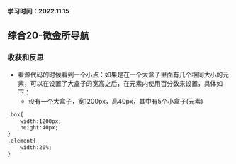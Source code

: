 **学习时间：2022.11.15**
## 综合20-微金所导航
### 收获和反思
* 看源代码的时候看到一个小点：如果是在一个大盒子里面有几个相同大小的元素，可以在设置了大盒子的宽高之后，在元素内使用百分数来设置，具体如下：
  + 设有一个大盒子，宽1200px，高40px，其中有5个小盒子(元素)
```html
.box{
    width:1200px;
    height:40px;
}
.element{
    width:20%;
}
```